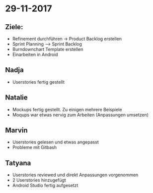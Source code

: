 # 29-11-2017
## Ziele:
* Refinement durchführen -> Product Backlog erstellen
* Sprint Planning --> Sprint Backlog
* Burndownchart Template erstellen 
* Einarbeiten in Android

## Nadja
* Userstories fertig gestellt

## Natalie
* Mockups fertig gestellt. Zu einigen mehrere Beispiele
* Moqups war etwas nervig zum Arbeiten (Anpassungen umsetzen)

## Marvin
* Userstories gelesen und etwas angepasst
* Probleme mit Gitbash

## Tatyana
* Userstories reviewed und direkt Anpassungen vorgenommen
* 2 Userstories hinzugefügt
* Android Studio fertig aufgesetzt



